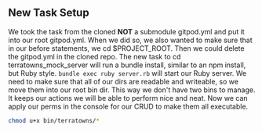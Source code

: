 ## New Task Setup
We took the task from the cloned **NOT** a submodule gitpod.yml and put it into our root gitpod.yml. 
When we did so, we also wanted to make sure that in our before statements, we cd $PROJECT_ROOT.
Then we could delete the gitpod.yml in the cloned repo.
The new task to cd terratowns_mock_server will run a bundle install, similar to an npm install, but Ruby style. 
`bundle exec ruby server.rb` will start our Ruby server. 
We need to make sure that all of our dirs are readable and writeable, so we move them into our root bin dir. This way we don't have two bins to manage. It keeps our actions we will be able to perform nice and neat. 
Now we can apply our perms in the console for our CRUD to make them all executable.
```sh
chmod u+x bin/terratowns/*
```